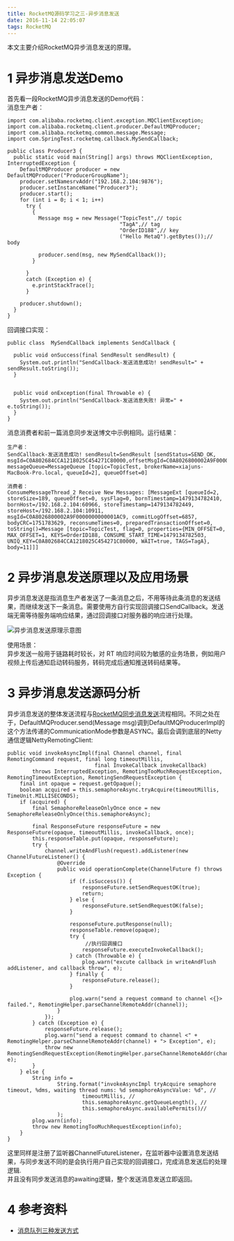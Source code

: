 ```yaml
---
title: RocketMQ源码学习之三-异步消息发送
date: 2016-11-14 22:05:07
tags: RocketMQ
---
```


本文主要介绍RocketMQ异步消息发送的原理。

# 1 异步消息发送Demo  
首先看一段RocketMQ异步消息发送的Demo代码：  
消息生产者：  

```
import com.alibaba.rocketmq.client.exception.MQClientException;
import com.alibaba.rocketmq.client.producer.DefaultMQProducer;
import com.alibaba.rocketmq.common.message.Message;
import com.SpringTest.rocketmq.callback.MySendCallback;

public class Producer3 {
  public static void main(String[] args) throws MQClientException, InterruptedException {
    DefaultMQProducer producer = new DefaultMQProducer("ProducerGroupName");
    producer.setNamesrvAddr("192.168.2.104:9876");
    producer.setInstanceName("Producer3");
    producer.start();
    for (int i = 0; i < 1; i++)
      try {
        {
          Message msg = new Message("TopicTest",// topic
                                    "TagA",// tag
                                    "OrderID188",// key
                                    ("Hello MetaQ").getBytes());// body

          producer.send(msg, new MySendCallback());
        }

      }
      catch (Exception e) {
        e.printStackTrace();
      }

    producer.shutdown();
  }
}
```

<!-- more -->

回调接口实现：

```
public class  MySendCallback implements SendCallback {

  public void onSuccess(final SendResult sendResult) {
    System.out.println("SendCallback-发送消息成功! sendResult=" + sendResult.toString());
  }


  public void onException(final Throwable e) {
    System.out.println("SendCallback-发送消息失败! 异常=" + e.toString());
  }
}
```

消息消费者和前一篇消息同步发送博文中示例相同。运行结果：  

```
生产者：
SendCallback-发送消息成功! sendResult=SendResult [sendStatus=SEND_OK, msgId=C0A802684CCA1218025C454271C80000,offsetMsgId=C0A8026800002A9F0000000000001AC9, messageQueue=MessageQueue [topic=TopicTest, brokerName=xiajuns-MacBook-Pro.local, queueId=2], queueOffset=0]

消费者：
ConsumeMessageThread_2 Receive New Messages: [MessageExt [queueId=2, storeSize=189, queueOffset=0, sysFlag=0, bornTimestamp=1479134782410, bornHost=/192.168.2.104:60966, storeTimestamp=1479134782449, storeHost=/192.168.2.104:10911, msgId=C0A8026800002A9F0000000000001AC9, commitLogOffset=6857, bodyCRC=1751783629, reconsumeTimes=0, preparedTransactionOffset=0, toString()=Message [topic=TopicTest, flag=0, properties={MIN_OFFSET=0, MAX_OFFSET=1, KEYS=OrderID188, CONSUME_START_TIME=1479134782503, UNIQ_KEY=C0A802684CCA1218025C454271C80000, WAIT=true, TAGS=TagA}, body=11]]]

```

# 2 异步消息发送原理以及应用场景    
异步消息发送是指消息生产者发送了一条消息之后，不用等待此条消息的发送结果，而继续发送下一条消息。需要使用方自行实现回调接口SendCallback。发送端无需等待服务端响应结果，通过回调接口对服务器的响应进行处理。

![异步消息发送原理示意图](http://o8sltkx20.bkt.clouddn.com/rocketmq-sourcecode-3-1.png)

使用场景：  
异步发送一般用于链路耗时较长，对 RT 响应时间较为敏感的业务场景，例如用户视频上传后通知启动转码服务，转码完成后通知推送转码结果等。

# 3 异步消息发送源码分析  
异步消息发送的整体发送流程与[RocketMQ同步消息发送](http://xiajunhust.github.io/2016/11/12/RocketMQ%E6%BA%90%E7%A0%81%E5%AD%A6%E4%B9%A0%E4%B9%8B%E4%BA%8C-%E5%90%8C%E6%AD%A5%E6%B6%88%E6%81%AF%E5%8F%91%E9%80%81/)流程相同。不同之处在于，DefaultMQProducer.send(Message msg)调到DefaultMQProducerImpl的这个方法传递的CommunicationMode参数是ASYNC。最后会调到底层的Netty通信逻辑NettyRemotingClient:   

```
public void invokeAsyncImpl(final Channel channel, final RemotingCommand request, final long timeoutMillis,
                            final InvokeCallback invokeCallback)
        throws InterruptedException, RemotingTooMuchRequestException, RemotingTimeoutException, RemotingSendRequestException {
    final int opaque = request.getOpaque();
    boolean acquired = this.semaphoreAsync.tryAcquire(timeoutMillis, TimeUnit.MILLISECONDS);
    if (acquired) {
        final SemaphoreReleaseOnlyOnce once = new SemaphoreReleaseOnlyOnce(this.semaphoreAsync);

        final ResponseFuture responseFuture = new ResponseFuture(opaque, timeoutMillis, invokeCallback, once);
        this.responseTable.put(opaque, responseFuture);
        try {
            channel.writeAndFlush(request).addListener(new ChannelFutureListener() {
                @Override
                public void operationComplete(ChannelFuture f) throws Exception {
                    if (f.isSuccess()) {
                        responseFuture.setSendRequestOK(true);
                        return;
                    } else {
                        responseFuture.setSendRequestOK(false);
                    }

                    responseFuture.putResponse(null);
                    responseTable.remove(opaque);
                    try {
                    	 //执行回调接口
                        responseFuture.executeInvokeCallback();
                    } catch (Throwable e) {
                        plog.warn("excute callback in writeAndFlush addListener, and callback throw", e);
                    } finally {
                        responseFuture.release();
                    }

                    plog.warn("send a request command to channel <{}> failed.", RemotingHelper.parseChannelRemoteAddr(channel));
                }
            });
        } catch (Exception e) {
            responseFuture.release();
            plog.warn("send a request command to channel <" + RemotingHelper.parseChannelRemoteAddr(channel) + "> Exception", e);
            throw new RemotingSendRequestException(RemotingHelper.parseChannelRemoteAddr(channel), e);
        }
    } else {
        String info =
                String.format("invokeAsyncImpl tryAcquire semaphore timeout, %dms, waiting thread nums: %d semaphoreAsyncValue: %d", //
                        timeoutMillis, //
                        this.semaphoreAsync.getQueueLength(), //
                        this.semaphoreAsync.availablePermits()//
                );
        plog.warn(info);
        throw new RemotingTooMuchRequestException(info);
    }
}
```

这里同样是注册了监听器ChannelFutureListener，在监听器中设置消息发送结果，与同步发送不同的是会执行用户自己实现的回调接口，完成消息发送后的处理逻辑.  
并且没有同步发送消息的awaiting逻辑，整个发送消息发送立即返回。

# 4 参考资料  
- [消息队列三种发送方式](http://jm.taobao.org/2016/07/21/3-ways-to-send-message/)




